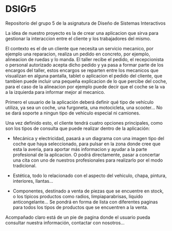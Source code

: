 # DSIGr5
Repositorio del grupo 5 de la asignatura de Diseño de Sistemas Interactivos


La idea de nuestro proyecto es la de crear una aplicacion que sirva para gestionar la interaccion entre el cliente y los trabajadores del mismo.

El contexto es el de un cliente que necesita un servicio mecanico, por ejemplo una reparacion, realiza un pedido en concreto, por ejemplo, alineacion de ruedas y lo manda. El taller recibe el pedido, el recepcionista o personal autorizado acepta dicho pedido y ya pasa a formar parte de los encargos del taller, estos encargos se reparten entre los mecanicos que visualizan en alguna pantalla, tablet o aplicacion el pedido del cliente, que tambien puede incluir una pequeña explicacion de lo que percibe del coche, para el caso de la alineacion por ejemplo puede decir que el coche se la va a la izquierda para informar mejor al mecanico.

Primero el usuario de la aplicación deberá definir qué tipo de vehículo utiliza, ya sea un coche, una furgoneta, una motocicleta, una scooter... No se dará soporte a ningun tipo de vehiculo especial ni camiones.

Una vez definido esto, el cliente tendrá cuatro opciones principales, como son los tipos de consulta que puede realizar dentro de la aplicación:

- Mecánica y electricidad, pasará a un diagrama con una imagen tipo del coche que haya seleccionado, para pulsar en la zona donde cree que esta la averia, para aportar más informacion y ayudar a la parte profesional de la aplicacion.
O podrá directamente, pasar a concertar una cita con uno de nuestros profesionales para realizarlo por el modo tradicional.

- Estética, todo lo relacionado con el aspecto del vehiculo, chapa, pintura, interiores, llantas...

- Componentes, destinado a venta de piezas que se encuentre en stock, o los tipicos productos como radios, limpiaparabrisas, liquido anticongelante... Se pondrá en forma de lista con diferentes paginas para todos los tipos de productos que se encuentren a la venta.

Acompañado claro está de un pie de pagina donde el usuario pueda consultar nuestra información, contactar con nosotros...
